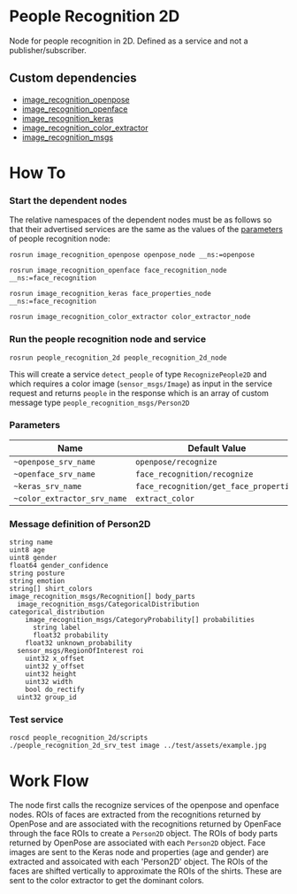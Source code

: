 # People Recognition 2D
Node for people recognition in 2D. Defined as a service and not a publisher/subscriber.

## Custom dependencies
- [image_recognition_openpose](https://github.com/tue-robotics/image_recognition/tree/master/image_recognition_openpose)
- [image_recognition_openface](https://github.com/tue-robotics/image_recognition/tree/master/image_recognition_openpose)
- [image_recognition_keras](https://github.com/tue-robotics/image_recognition/tree/master/image_recognition_keras)
- [image_recognition_color_extractor](https://github.com/tue-robotics/image_recognition/tree/master/image_recognition_color_extractor)
- [image_recognition_msgs](https://github.com/tue-robotics/image_recognition/tree/master/image_recognition_msgs)

# How To
### Start the dependent nodes
The relative namespaces of the dependent nodes must be as follows so that their advertised services are the same as the values of the [parameters](#parameters) of people recognition node:
```
rosrun image_recognition_openpose openpose_node __ns:=openpose

rosrun image_recognition_openface face_recognition_node __ns:=face_recognition

rosrun image_recognition_keras face_properties_node __ns:=face_recognition

rosrun image_recognition_color_extractor color_extractor_node
```

### Run the people recognition node and service
```
rosrun people_recognition_2d people_recognition_2d_node
```
This will create a service `detect_people` of type `RecognizePeople2D` and which requires a color image
(`sensor_msgs/Image`) as input in the service request and returns `people` in the response which is an array of
custom message type `people_recognition_msgs/Person2D`

### Parameters
| Name                         | Default Value                         |
|------------------------------|---------------------------------------|
| `~openpose_srv_name`         | `openpose/recognize`                  |
| `~openface_srv_name`         | `face_recognition/recognize`          |
| `~keras_srv_name`            | `face_recognition/get_face_properties`|
| `~color_extractor_srv_name`  | `extract_color`                       |

### Message definition of Person2D
```
string name
uint8 age
uint8 gender
float64 gender_confidence
string posture
string emotion
string[] shirt_colors
image_recognition_msgs/Recognition[] body_parts
  image_recognition_msgs/CategoricalDistribution categorical_distribution
    image_recognition_msgs/CategoryProbability[] probabilities
      string label
      float32 probability
    float32 unknown_probability
  sensor_msgs/RegionOfInterest roi
    uint32 x_offset
    uint32 y_offset
    uint32 height
    uint32 width
    bool do_rectify
  uint32 group_id
```
### Test service
```
roscd people_recognition_2d/scripts
./people_recognition_2d_srv_test image ../test/assets/example.jpg
```

# Work Flow
The node first calls the recognize services of the openpose and openface nodes. ROIs of faces are extracted from
the recognitions returned by OpenPose and are associated with the recognitions returned by OpenFace through the
face ROIs to create a `Person2D` object. The ROIs of body parts returned by OpenPose are associated with each
`Person2D` object. Face images are sent to the Keras node and properties (age and gender) are extracted and
assoicated with each 'Person2D' object. The ROIs of the faces are shifted vertically to approximate the ROIs of
the shirts. These are sent to the color extractor to get the dominant colors.
